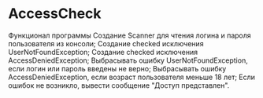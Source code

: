 # AccessCheck

Функционал программы
   Создание Scanner для чтения логина и пароля пользователя из консоли;
    Создание checked исключения UserNotFoundException;
    Создание checked исключения AccessDeniedException;
    Выбрасывать ошибку UserNotFoundException, если логин или пароль введены не верно;
    Выбрасывать ошибку AccessDeniedException, если возраст пользователя меньше 18 лет;
    Если ошибок не возникло, вывести сообщение "Доступ представлен".
